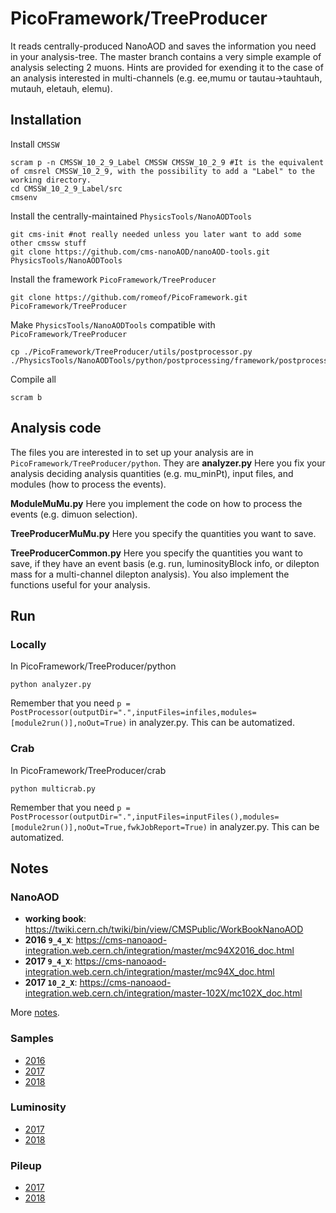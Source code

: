 # PicoFramework/TreeProducer
It reads centrally-produced NanoAOD and saves the information you need in your analysis-tree.
The master branch contains a very simple example of analysis selecting 2 muons. 
Hints are provided for exending it to the case of an analysis interested in multi-channels (e.g. ee,mumu or tautau->tauhtauh, mutauh, eletauh, elemu).

## Installation
Install `CMSSW`
```
scram p -n CMSSW_10_2_9_Label CMSSW CMSSW_10_2_9 #It is the equivalent of cmsrel CMSSW_10_2_9, with the possibility to add a "Label" to the working directory.
cd CMSSW_10_2_9_Label/src
cmsenv
```

Install the centrally-maintained `PhysicsTools/NanoAODTools`
```
git cms-init #not really needed unless you later want to add some other cmssw stuff
git clone https://github.com/cms-nanoAOD/nanoAOD-tools.git PhysicsTools/NanoAODTools
```

Install the framework `PicoFramework/TreeProducer`
```
git clone https://github.com/romeof/PicoFramework.git PicoFramework/TreeProducer
```

Make `PhysicsTools/NanoAODTools` compatible with `PicoFramework/TreeProducer`
```
cp ./PicoFramework/TreeProducer/utils/postprocessor.py ./PhysicsTools/NanoAODTools/python/postprocessing/framework/postprocessor.py
```

Compile all
```
scram b 
```

## Analysis code
The files you are interested in to set up your analysis are in `PicoFramework/TreeProducer/python`. They are
**analyzer.py**
Here you fix your analysis deciding analysis quantities (e.g. mu_minPt), input files, and modules (how to process the events). 

**ModuleMuMu.py**
Here you implement the code on how to process the events (e.g. dimuon selection).

**TreeProducerMuMu.py**
Here you specify the quantities you want to save.

**TreeProducerCommon.py**
Here you specify the quantities you want to save, if they have an event basis (e.g. run, luminosityBlock info, or dilepton mass for a multi-channel dilepton analysis).
You also implement the functions useful for your analysis.

## Run

### Locally
In PicoFramework/TreeProducer/python
```
python analyzer.py
```
Remember that you need `p = PostProcessor(outputDir=".",inputFiles=infiles,modules=[module2run()],noOut=True)` in analyzer.py. This can be automatized.


### Crab
In PicoFramework/TreeProducer/crab
```
python multicrab.py
```
Remember that you need `p = PostProcessor(outputDir=".",inputFiles=inputFiles(),modules=[module2run()],noOut=True,fwkJobReport=True)` in analyzer.py. This can be automatized.

## Notes

### NanoAOD

* **working book**: https://twiki.cern.ch/twiki/bin/view/CMSPublic/WorkBookNanoAOD
* **2016 `9_4_X`**: https://cms-nanoaod-integration.web.cern.ch/integration/master/mc94X2016_doc.html
* **2017 `9_4_X`**: https://cms-nanoaod-integration.web.cern.ch/integration/master/mc94X_doc.html
* **2017 `10_2_X`**: https://cms-nanoaod-integration.web.cern.ch/integration/master-102X/mc102X_doc.html

More [notes](https://www.evernote.com/l/Ac8PKYGpaJxJArj4eng5ed95_wvpzwSNTgc).

### Samples

* [2016](https://www.evernote.com/l/Ac9nVeF2tcdJI7R-is1KPT2Ukv7A260zNX0)
* [2017](https://www.evernote.com/l/Ac8WfL3Mzx1MrKdm1LfIOl-F-j7NeScPKxs)
* [2018](https://www.evernote.com/l/Ac9yyi7wtg9LaYgxOIz11jFyzLV0ztkemtE)

### Luminosity

* [2017](https://ineuteli.web.cern.ch/ineuteli/lumi/2017/)
* [2018](https://ineuteli.web.cern.ch/ineuteli/lumi/2018/)

### Pileup 

* [2017](https://ineuteli.web.cern.ch/ineuteli/pileup/2017/)
* [2018](https://ineuteli.web.cern.ch/ineuteli/pileup/2018/)
